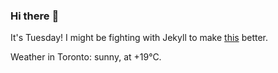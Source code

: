 ### Hi there :wave:

It's Tuesday! I might be fighting with Jekyll to make [this](https://swissclubto.github.io) better.

Weather in Toronto: sunny, at +19°C.
